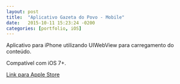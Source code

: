 ```yaml
---
layout: post
title:  "Aplicativo Gazeta do Povo - Mobile"
date:   2015-10-11 15:23:24 -0200
categories: [portfolio, iOS]
---
```


Aplicativo para iPhone utilizando UIWebView para carregamento do conteúdo. 

Compatível com iOS 7+.

[Link para Apple Store](https://itunes.apple.com/us/app/gazeta-do-povo-mobile/id1031930643?l=pt&ls=1&mt=8)